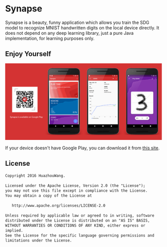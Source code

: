 # Synapse
Synapse is a beauty, funny application which allows you train the SDG model to recognize MNIST handwritten digits on the local device directly. It does not depend on any deep learning library, just a pure Java implementation, for learning purposes only. 

## Enjoy Yourself

![](publicity/ad.png)

If your device doesn't have Google Play, you can download it from [this site](http://fir.im/6vta).

## License

    Copyright 2016 HuazhouWang.

    Licensed under the Apache License, Version 2.0 (the "License");
    you may not use this file except in compliance with the License.
    You may obtain a copy of the License at
    
       http://www.apache.org/licenses/LICENSE-2.0
    
    Unless required by applicable law or agreed to in writing, software
    distributed under the License is distributed on an "AS IS" BASIS,
    WITHOUT WARRANTIES OR CONDITIONS OF ANY KIND, either express or implied.
    See the License for the specific language governing permissions and
    limitations under the License.